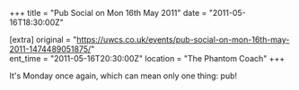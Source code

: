 +++
title = "Pub Social on Mon 16th May 2011"
date = "2011-05-16T18:30:00Z"

[extra]
original = "https://uwcs.co.uk/events/pub-social-on-mon-16th-may-2011-1474489051875/"    
ent_time = "2011-05-16T20:30:00Z"
location = "The Phantom Coach"
+++

It's Monday once again, which can mean only one thing: pub\!

